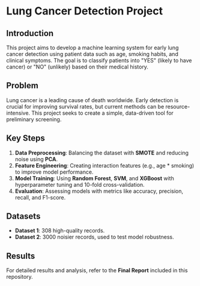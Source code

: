 # Lung Cancer Detection Project

## Introduction
This project aims to develop a machine learning system for early lung cancer detection using patient data such as age, smoking habits, and clinical symptoms. The goal is to classify patients into "YES" (likely to have cancer) or "NO" (unlikely) based on their medical history.

## Problem
Lung cancer is a leading cause of death worldwide. Early detection is crucial for improving survival rates, but current methods can be resource-intensive. This project seeks to create a simple, data-driven tool for preliminary screening.

## Key Steps
1. **Data Preprocessing**: Balancing the dataset with **SMOTE** and reducing noise using **PCA**.
2. **Feature Engineering**: Creating interaction features (e.g., age * smoking) to improve model performance.
3. **Model Training**: Using **Random Forest**, **SVM**, and **XGBoost** with hyperparameter tuning and 10-fold cross-validation.
4. **Evaluation**: Assessing models with metrics like accuracy, precision, recall, and F1-score.

## Datasets
- **Dataset 1**: 308 high-quality records.
- **Dataset 2**: 3000 noisier records, used to test model robustness.

## Results
For detailed results and analysis, refer to the **Final Report** included in this repository.
